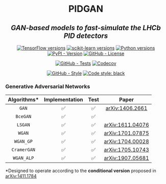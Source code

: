 <!--
<div align="center">
  <img alt="pidgan logo" src="https://raw.githubusercontent.com/mbarbetti/pidgan/main/.github/images/pidgan-logo.png" width="600"/>
</div>
-->

<h1 align="center">PIDGAN</h1>

<h2 align="center">
  <em>GAN-based models to fast-simulate the LHCb PID detectors</em>
</h2>

<p align="center">
  <a href="https://www.tensorflow.org/versions"><img alt="TensorFlow versions" src="https://img.shields.io/badge/tensorflow-2.7–2.13-f57000?style=flat"></a>
  <a href="https://scikit-learn.org/stable/whats_new.html"><img alt="scikit-learn versions" src="https://img.shields.io/badge/sklearn-1.0–1.3-f89939?style=flat"></a>
  <a href="https://www.python.org/downloads"><img alt="Python versions" src="https://img.shields.io/badge/python-3.7–3.11-blue?style=flat"></a>
  <a href="https://pypi.python.org/pypi/pidgan"><img alt="PyPI - Version" src="https://img.shields.io/pypi/v/pidgan"></a>
  <a href="LICENSE"><img alt="GitHub - License" src="https://img.shields.io/github/license/mbarbetti/pidgan"></a>
</p>

<p align="center">
  <a href="https://github.com/mbarbetti/pidgan/actions/workflows/tests.yml"><img alt="GitHub - Tests" src="https://github.com/mbarbetti/pidgan/actions/workflows/tests.yml/badge.svg?branch=main"></a>
  <a href="https://codecov.io/gh/mbarbetti/pidgan"><img alt="Codecov" src="https://codecov.io/gh/mbarbetti/pidgan/branch/main/graph/badge.svg?token=ZLWDgWhnkq"></a>
</p>

<p align="center">
  <a href="https://github.com/mbarbetti/pidgan/actions/workflows/style.yml"><img alt="GitHub - Style" src="https://github.com/mbarbetti/pidgan/actions/workflows/style.yml/badge.svg?branch=main"></a>
  <a href="https://github.com/psf/black"><img alt="Code style: black" src="https://img.shields.io/badge/code%20style-black-000000.svg"></a>
</p>

<!--
[![Docker - Version](https://img.shields.io/docker/v/mbarbetti/pidgan?label=docker)](https://hub.docker.com/r/mbarbetti/pidgan)
-->

### Generative Adversarial Networks

| Algorithms* | Implementation |  Test  |                         Paper                        |
|:-----------:|:--------------:|:------:|:----------------------------------------------------:|
|    `GAN`    |       ✅       |   ✅   |  [arXiv:1406.2661](https://arxiv.org/abs/1406.2661)  |
|  `BceGAN`   |       ✅       |   ✅   |                                                      |
|   `LSGAN`   |       ✅       |   ✅   | [arXiv:1611.04076](https://arxiv.org/abs/1611.04076) |
|   `WGAN`    |       ✅       |   ✅   | [arXiv:1701.07875](https://arxiv.org/abs/1701.07875) |
|  `WGAN_GP`  |       ✅       |   ✅   | [arXiv:1704.00028](https://arxiv.org/abs/1704.00028) |
| `CramerGAN` |       ✅       |   ✅   | [arXiv:1705.10743](https://arxiv.org/abs/1705.10743) |
| `WGAN_ALP`  |       ✅       |   ✅   | [arXiv:1907.05681](https://arxiv.org/abs/1907.05681) |

*Designed to operate according to the **conditional version** proposed in [arXiv:1411.1784](https://arxiv.org/abs/1411.1784)

<!--
#### Some tricks:
* [arXiv:1606.03498](https://arxiv.org/abs/1606.03498)
* [arXiv:1701.04862](https://arxiv.org/abs/1701.04862)
-->
